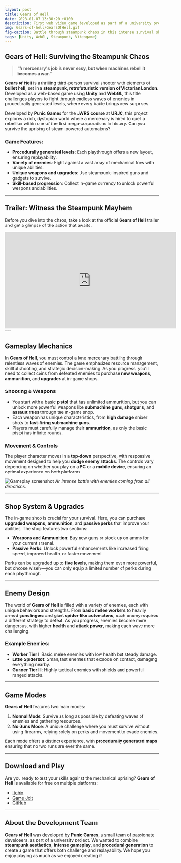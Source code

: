 ```yaml
---
layout: post
title: Gears of Hell
date: 2023-01-07 13:30:20 +0100
description: First web video game developed as part of a university project for the JWRS course.
img: Gears-of-hell/GearsOfHell.gif
fig-caption: Battle through steampunk chaos in this intense survival shooter!
tags: [Unity, WebGL, Steampunk, Videogame]
---
```


## Gears of Hell: Surviving the Steampunk Chaos

> **"A mercenary's job is never easy, but when machines rebel, it becomes a war."**

**Gears of Hell** is a thrilling third-person survival shooter with elements of **bullet hell**, set in a **steampunk, retrofuturistic version of Victorian London**. Developed as a web-based game using **Unity** and **WebGL**, this title challenges players to fight through endless waves of enemies in procedurally generated levels, where every battle brings new surprises.

Developed by **Punic Games** for the **JWRS course** at **URJC**, this project explores a rich, dystopian world where a mercenary is hired to quell a rebellion within one of the first mega-corporations in history. Can you survive the uprising of steam-powered automatons?

### Game Features:
- **Procedurally generated levels**: Each playthrough offers a new layout, ensuring replayability.
- **Variety of enemies**: Fight against a vast array of mechanical foes with unique abilities.
- **Unique weapons and upgrades**: Use steampunk-inspired guns and gadgets to survive.
- **Skill-based progression**: Collect in-game currency to unlock powerful weapons and abilities.

---

## Trailer: Witness the Steampunk Mayhem

Before you dive into the chaos, take a look at the official **Gears of Hell** trailer and get a glimpse of the action that awaits. 

<div class="video-container">
    <iframe width="560" height="315" src="https://www.youtube.com/embed/ogcGzgu1Fw0" title="ROCKET YAN Release Trailer" frameborder="0" allow="accelerometer; autoplay; clipboard-write; encrypted-media; gyroscope; picture-in-picture; web-share" referrerpolicy="strict-origin-when-cross-origin" allowfullscreen></iframe>
</div>
---

## Gameplay Mechanics

In **Gears of Hell**, you must control a lone mercenary battling through relentless waves of enemies. The game emphasizes resource management, skillful shooting, and strategic decision-making. As you progress, you'll need to collect coins from defeated enemies to purchase **new weapons**, **ammunition**, and **upgrades** at in-game shops.

### Shooting & Weapons
- You start with a basic **pistol** that has unlimited ammunition, but you can unlock more powerful weapons like **submachine guns**, **shotguns**, and **assault rifles** through the in-game shop.
- Each weapon has unique characteristics, from **high damage** sniper shots to **fast-firing submachine guns**.
- Players must carefully manage their **ammunition**, as only the basic pistol has infinite rounds.

### Movement & Controls
The player character moves in a **top-down** perspective, with responsive movement designed to help you **dodge enemy attacks**. The controls vary depending on whether you play on a **PC** or a **mobile device**, ensuring an optimal experience on both platforms.

![Gameplay screenshot]({{site.baseurl}}/assets/img/Gears_of_Hell/gameplay-example.png)
*An intense battle with enemies coming from all directions.*

---

## Shop System & Upgrades

The in-game shop is crucial for your survival. Here, you can purchase **upgraded weapons**, **ammunition**, and **passive perks** that improve your abilities. The shop features two sections:
- **Weapons and Ammunition**: Buy new guns or stock up on ammo for your current arsenal.
- **Passive Perks**: Unlock powerful enhancements like increased firing speed, improved health, or faster movement.

Perks can be upgraded up to **five levels**, making them even more powerful, but choose wisely—you can only equip a limited number of perks during each playthrough.

---

## Enemy Design

The world of **Gears of Hell** is filled with a variety of enemies, each with unique behaviors and strengths. From **basic melee workers** to heavily armed **gunslingers** and giant **spider-like automatons**, each enemy requires a different strategy to defeat. As you progress, enemies become more dangerous, with higher **health** and **attack power**, making each wave more challenging.

### Example Enemies:
- **Worker Tier I**: Basic melee enemies with low health but steady damage.
- **Little Spiderbot**: Small, fast enemies that explode on contact, damaging everything nearby.
- **Gunner Tier III**: Highly tactical enemies with shields and powerful ranged attacks.

---

## Game Modes

**Gears of Hell** features two main modes:
1. **Normal Mode**: Survive as long as possible by defeating waves of enemies and gathering resources.
2. **No Guns Mode**: A unique challenge where you must survive without using firearms, relying solely on perks and movement to evade enemies.

Each mode offers a distinct experience, with **procedurally generated maps** ensuring that no two runs are ever the same.

---

## Download and Play

Are you ready to test your skills against the mechanical uprising? **Gears of Hell** is available for free on multiple platforms:

- [Itchio](https://okupasoftware.itch.io/gears-of-hell)
- [Game Jolt](https://gamejolt.com/games/GearsOfHell/683248)
- [GitHub](https://github.com/OkupaSofware/GearsOfHell/releases/tag/v1.0.0)

---

## About the Development Team

**Gears of Hell** was developed by **Punic Games**, a small team of passionate developers, as part of a university project. We wanted to combine **steampunk aesthetics**, **intense gameplay**, and **procedural generation** to create a game that offers both challenge and replayability. We hope you enjoy playing as much as we enjoyed creating it!
